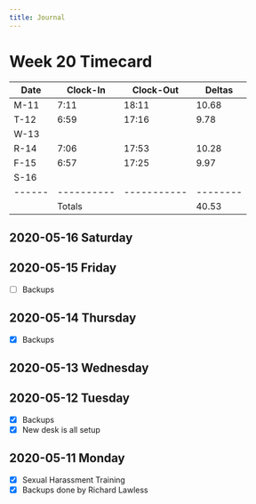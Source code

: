```yaml
---
title: Journal
---
```

# Week 20 Timecard

| Date | Clock-In | Clock-Out | Deltas |
|------|----------|-----------|--------|
| M-11 |  7:11    |   18:11   |  10.68 |
| T-12 |  6:59    |   17:16   |   9.78 |
| W-13 |          |           |        |
| R-14 |  7:06    |   17:53   |  10.28 |
| F-15 |  6:57    |   17:25   |   9.97 |
| S-16 |          |           |        |
|------|----------|-----------|--------|
|      | Totals   |           |  40.53 |

## 2020-05-16 Saturday
## 2020-05-15 Friday

- [ ] Backups

## 2020-05-14 Thursday

- [X] Backups

## 2020-05-13 Wednesday
## 2020-05-12 Tuesday

- [X] Backups
- [X] New desk is all setup

## 2020-05-11 Monday

- [X] Sexual Harassment Training
- [X] Backups done by Richard Lawless
